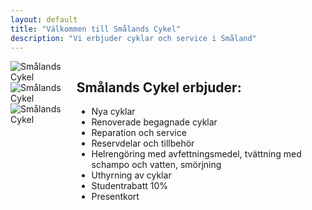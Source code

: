 ```yaml
---
layout: default
title: "Välkommen till Smålands Cykel"
description: "Vi erbjuder cyklar och service i Småland"
---
```


<div class="section pb-0">
  <div class="container">
    <div class="columns">
      <div class="column is-6">
        <div class="swiper-container">
          <div class="swiper-wrapper">
            <div class="swiper-slide">
              <img src="{{ '/img/smalands-cykel-01.jpg' | relative_url }}" alt="Smålands Cykel" title="Smålands Cykel">
            </div>
            <div class="swiper-slide">
              <img src="{{ '/img/smalands-cykel-02.jpg' | relative_url }}" alt="Smålands Cykel" title="Smålands Cykel">
            </div>
            <div class="swiper-slide">
              <img src="{{ '/img/smalands-cykel-03.jpg' | relative_url }}" alt="Smålands Cykel" title="Smålands Cykel">
            </div>
          </div>
        </div>
      </div>
      <div class="column is-6">
        <article class="p-6" id="erbjudanden">
          <h1 class="title is-3">Smålands Cykel erbjuder:</h1>
          <ul>
            <li>Nya cyklar</li>
            <li>Renoverade begagnade cyklar</li>
            <li>Reparation och service</li>
            <li>Reservdelar och tillbehör</li>
            <li>Helrengöring med avfettningsmedel, tvättning med schampo och vatten, smörjning</li>
            <li>Uthyrning av cyklar</li>
            <li>Studentrabatt 10%</li>
            <li>Presentkort</li>
          </ul>
        </article>
      </div>
    </div>
  </div>
</div>